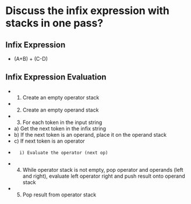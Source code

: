 # Discuss the infix expression with stacks in one pass?

## Infix Expression
- (A+B) + (C-D)

## Infix Expression Evaluation
- 1) Create an empty operator stack
- 2) Create an empty operand stack
- 3) For each token in the input string
-   a) Get the next token in the infix string
-   b) If the next token is an operand, place it on the operand stack
-   c) If next token is an operator
-       i) Evaluate the operator (next op)
- 4) While operator stack is not empty, pop operator and operands (left and right), evaluate left operator right and push result onto operand stack
- 5) Pop result from operator stack

